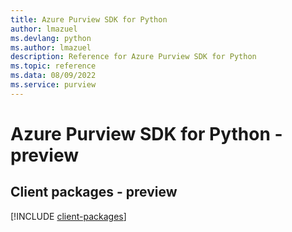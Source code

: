 ```yaml
---
title: Azure Purview SDK for Python
author: lmazuel
ms.devlang: python
ms.author: lmazuel
description: Reference for Azure Purview SDK for Python
ms.topic: reference
ms.data: 08/09/2022
ms.service: purview
---
```

# Azure Purview SDK for Python - preview

## Client packages - preview
[!INCLUDE [client-packages](purview-client-index.md)]